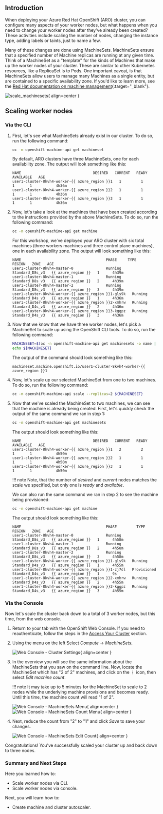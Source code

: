 ## Introduction

When deploying your Azure Red Hat OpenShift (ARO) cluster, you can configure many aspects of your worker nodes, but what happens when you need to change your worker nodes after they've already been created? These activities include scaling the number of nodes, changing the instance type, adding labels or taints, just to name a few.

Many of these changes are done using MachineSets. MachineSets ensure that a specified number of Machine replicas are running at any given time. Think of a MachineSet as a "template" for the kinds of Machines that make up the worker nodes of your cluster. These are similar to other Kubernetes resources, like a ReplicaSet is to Pods. One important caveat, is that MachineSets allow users to manage many Machines as a single entity, but are contained to a specific availability zone. If you'd like to learn more, see the [Red Hat documentation on machine management](https://docs.openshift.com/container-platform/latest/machine_management/index.html){:target="_blank"}.

![scale_machinesets](../../assets/images/scale_machinesets.png){ align=center }

## Scaling worker nodes
### Via the CLI

1. First, let's see what MachineSets already exist in our cluster. To do so, run the following command:

    ```bash
    oc -n openshift-machine-api get machineset
    ```

    By default, ARO clusters have three MachineSets, one for each availability zone. The output will look something like this:

    ```{.text .no-copy}
    NAME                                 DESIRED   CURRENT   READY   AVAILABLE   AGE
    user1-cluster-8kvh4-worker-{{ azure_region }}1   1         1         1       1           4h36m
    user1-cluster-8kvh4-worker-{{ azure_region }}2   1         1         1       1           4h36m
    user1-cluster-8kvh4-worker-{{ azure_region }}3   1         1         1       1           4h36m
    ```

2. Now, let's take a look at the machines that have been created according to the instructions provided by the above MachineSets. To do so, run the following command:

    ```bash
    oc -n openshift-machine-api get machine
    ```

    For this workshop, we've deployed your ARO cluster with six total machines (three workers machines and three control plane machines), one in each availability zone. The output will look something like this:

    ```{.text .no-copy}
    NAME                                       PHASE     TYPE              REGION   ZONE   AGE
    user1-cluster-8kvh4-master-0               Running   Standard_D8s_v3   {{ azure_region }}   1      4h39m
    user1-cluster-8kvh4-master-1               Running   Standard_D8s_v3   {{ azure_region }}   2      4h39m
    user1-cluster-8kvh4-master-2               Running   Standard_D8s_v3   {{ azure_region }}   3      4h39m
    user1-cluster-8kvh4-worker-{{ azure_region }}1-gls9k   Running   Standard_D4s_v3   {{ azure_region }}   1      4h36m
    user1-cluster-8kvh4-worker-{{ azure_region }}2-xmhrw   Running   Standard_D4s_v3   {{ azure_region }}   2      4h36m
    user1-cluster-8kvh4-worker-{{ azure_region }}3-kggpz   Running   Standard_D4s_v3   {{ azure_region }}   3      4h36m
    ```

3. Now that we know that we have three worker nodes, let's pick a MachineSet to scale up using the OpenShift CLI tools. To do so, run the following command:

    ```bash
    MACHINESET=$(oc -n openshift-machine-api get machinesets -o name | head -1)
    echo ${MACHINESET}
    ```

    The output of the command should look something like this:

    ```{.text .no-copy}
    machineset.machine.openshift.io/user1-cluster-8kvh4-worker-{{ azure_region }}1
    ```

4. Now, let's scale up our selected MachineSet from one to two machines. To do so, run the following command:

    ```bash
    oc -n openshift-machine-api scale --replicas=2 ${MACHINESET}
    ```

5. Now that we've scaled the MachineSet to two machines, we can see that the machine is already being created. First, let's quickly check the output of the same command we ran in step 1:

    ```bash
    oc -n openshift-machine-api get machinesets
    ```

    The output should look something like this:

    ```{.text .no-copy}
    NAME                                 DESIRED   CURRENT   READY   AVAILABLE   AGE
    user1-cluster-8kvh4-worker-{{ azure_region }}1   2         2         1       1           4h50m
    user1-cluster-8kvh4-worker-{{ azure_region }}2   1         1         1       1           4h50m
    user1-cluster-8kvh4-worker-{{ azure_region }}3   1         1         1       1           4h50m
    ```

    !!! note
        Note, that the number of *desired* and *current* nodes matches the scale we specified, but only one is *ready* and *available*.

    We can also run the same command we ran in step 2 to see the machine being provisioned:

    ```bash
    oc -n openshift-machine-api get machine
    ```

    The output should look something like this:

    ```{.text .no-copy}
    NAME                                       PHASE         TYPE              REGION   ZONE   AGE
    user1-cluster-8kvh4-master-0               Running       Standard_D8s_v3   {{ azure_region }}   1      4h58m
    user1-cluster-8kvh4-master-1               Running       Standard_D8s_v3   {{ azure_region }}   2      4h58m
    user1-cluster-8kvh4-master-2               Running       Standard_D8s_v3   {{ azure_region }}   3      4h58m
    user1-cluster-8kvh4-worker-{{ azure_region }}1-gls9k   Running       Standard_D4s_v3   {{ azure_region }}   1      4h55m
    user1-cluster-8kvh4-worker-{{ azure_region }}1-zj7dl   Provisioned   Standard_D4s_v3   {{ azure_region }}   1      9s
    user1-cluster-8kvh4-worker-{{ azure_region }}2-xmhrw   Running       Standard_D4s_v3   {{ azure_region }}   2      4h55m
    user1-cluster-8kvh4-worker-{{ azure_region }}3-kggpz   Running       Standard_D4s_v3   {{ azure_region }}   3      4h55m
    ```

### Via the Console

Now let's scale the cluster back down to a total of 3 worker nodes, but this time, from the web console.

1. Return to your tab with the OpenShift Web Console. If you need to reauthenticate, follow the steps in the [Access Your Cluster](../setup/3-access-cluster/) section.

1. Using the menu on the left Select *Compute* -> *MachineSets*.

    ![Web Console - Cluster Settings](/assets/images/web-console-machineset-sidebar.png){ align=center }

1. In the overview you will see the same information about the MachineSets that you saw on the command line. Now, locate the MachineSet which has "2 of 2" machines, and click on the ⋮ icon, then select *Edit machine count*.

    !!! note
        It may take up to 5 minutes for the MachineSet to scale to 2 nodes 
        while the underlying machine provisions and becomes ready.  Until this time, 
        the machine count will read "1 of 2".

    ![Web Console - MachineSets Menu](/assets/images/web-console-machinesets-three-dots.png){ align=center }
    ![Web Console - MachineSets Count Menu](/assets/images/web-console-machinesets-edit-count-menu.png){ align=center }

1. Next, reduce the count from "2" to "1" and click *Save* to save your changes.

    ![Web Console - MachineSets Edit Count](/assets/images/web-console-machinesets-edit-count.png){ align=center }

Congratulations! You've successfully scaled your cluster up and back down to three nodes.

### Summary and Next Steps

Here you learned how to:

* Scale worker nodes via CLI.
* Scale worker nodes via console. 

Next, you will learn how to:

* Create machine and cluster autoscaler. 
